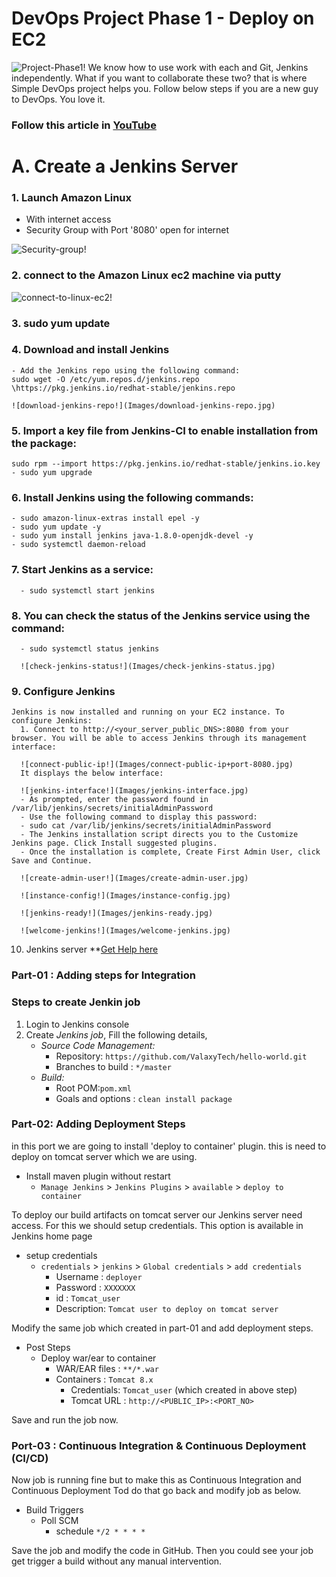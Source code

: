 # DevOps Project Phase 1 - Deploy on EC2 

![Project-Phase1!](Images/project-phase-1.jpg)
We know how to use work with each and Git, Jenkins independently. What if you want to collaborate these two? that is where Simple DevOps project helps you. Follow below steps if you are a new guy to DevOps. You love it. 

### Follow this article in **[YouTube](https://www.youtube.com/watch?v=Z9G5stlXoyg)**  
# A. Create a Jenkins Server
### 1. Launch Amazon Linux
   - With internet access
   - Security Group with Port '8080' open for internet

![Security-group!](Images/jenkins-server-security-group.jpg)
### 2. connect to the Amazon Linux ec2 machine via putty

![connect-to-linux-ec2!](Images/connect-to-linux-ec2-machine.jpg)
### 3. sudo yum update
### 4. Download and install Jenkins
    - Add the Jenkins repo using the following command:
    sudo wget -O /etc/yum.repos.d/jenkins.repo \https://pkg.jenkins.io/redhat-stable/jenkins.repo
    
    ![download-jenkins-repo!](Images/download-jenkins-repo.jpg)
### 5. Import a key file from Jenkins-CI to enable installation from the package:
    sudo rpm --import https://pkg.jenkins.io/redhat-stable/jenkins.io.key
    - sudo yum upgrade
### 6. Install Jenkins using the following commands:
    - sudo amazon-linux-extras install epel -y
    - sudo yum update -y
    - sudo yum install jenkins java-1.8.0-openjdk-devel -y
    - sudo systemctl daemon-reload
### 7. Start Jenkins as a service:
      - sudo systemctl start jenkins
### 8. You can check the status of the Jenkins service using the command: 
      - sudo systemctl status jenkins
      
      ![check-jenkins-status!](Images/check-jenkins-status.jpg)
### 9. Configure Jenkins
    Jenkins is now installed and running on your EC2 instance. To configure Jenkins:
      1. Connect to http://<your_server_public_DNS>:8080 from your browser. You will be able to access Jenkins through its management interface:
      
      ![connect-public-ip!](Images/connect-public-ip+port-8080.jpg)
      It displays the below interface:
      
      ![jenkins-interface!](Images/jenkins-interface.jpg)
      - As prompted, enter the password found in /var/lib/jenkins/secrets/initialAdminPassword
      - Use the following command to display this password:
      - sudo cat /var/lib/jenkins/secrets/initialAdminPassword
      - The Jenkins installation script directs you to the Customize Jenkins page. Click Install suggested plugins.
      - Once the installation is complete, Create First Admin User, click Save and Continue.
      
      ![create-admin-user!](Images/create-admin-user.jpg)
      
      ![instance-config!](Images/instance-config.jpg)
      
      ![jenkins-ready!](Images/jenkins-ready.jpg)
      
      ![welcome-jenkins!](Images/welcome-jenkins.jpg)

10. Jenkins server **[Get Help here](https://www.youtube.com/watch?v=M32O4Yv0ANc)

### Part-01 : Adding steps for Integration
### Steps to create Jenkin job
1. Login to Jenkins console
1. Create *Jenkins job*, Fill the following details,
   - *Source Code Management:*
      - Repository: `https://github.com/ValaxyTech/hello-world.git`
      - Branches to build : `*/master`  
   - *Build:*
     - Root POM:`pom.xml`
     - Goals and options : `clean install package`

### Part-02: Adding Deployment Steps 
in this port we are going to install 'deploy to container' plugin. this is need to deploy on tomcat server which we are using. 

- Install maven plugin without restart  
  - `Manage Jenkins` > `Jenkins Plugins` > `available` > `deploy to container`
 
To deploy our build artifacts on tomcat server our Jenkins server need access. For this we should setup credentials. This option is available in Jenkins home page

- setup credentials
  - `credentials` > `jenkins` > `Global credentials` > `add credentials`
    - Username	: `deployer`
    - Password : `XXXXXXX`
    - id      :  `Tomcat_user`
    - Description: `Tomcat user to deploy on tomcat server`

Modify the same job which created in part-01 and add deployment steps.
 - Post Steps
   - Deploy war/ear to container
      - WAR/EAR files : `**/*.war`
      - Containers : `Tomcat 8.x`
         - Credentials: `Tomcat_user` (which created in above step)
         - Tomcat URL : `http://<PUBLIC_IP>:<PORT_NO>`

Save and run the job now.

### Port-03 : Continuous Integration & Continuous Deployment (CI/CD)
Now job is running fine but to make this as Continuous Integration and Continuous Deployment Tod do that go back and modify job as below. 
  - Build Triggers
    - Poll SCM
      - schedule `*/2 * * * *`

Save the job and modify the code in GitHub. Then you could see your job get trigger a build without any manual intervention.
